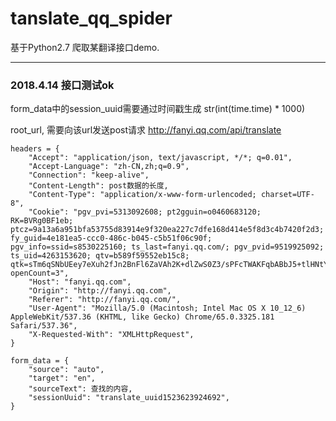 # tanslate_qq_spider
基于Python2.7 爬取某翻译接口demo.

***
### 2018.4.14 接口测试ok
form_data中的session_uuid需要通过时间戳生成 str(int(time.time) * 1000)

root_url, 需要向该url发送post请求
http://fanyi.qq.com/api/translate

```
headers = {
	"Accept": "application/json, text/javascript, */*; q=0.01",
	"Accept-Language": "zh-CN,zh;q=0.9",
	"Connection": "keep-alive",
	"Content-Length": post数据的长度,
	"Content-Type": "application/x-www-form-urlencoded; charset=UTF-8",
	"Cookie": "pgv_pvi=5313092608; pt2gguin=o0460683120; RK=BVRg0BF1eb; ptcz=9a13a6a951bfa53755d83914e9f320ea227c7dfe168d414e5f8d3c4b7420f2d3; fy_guid=4e181ea5-ccc0-486c-b045-c5b51f06c90f; pgv_info=ssid=s8530225160; ts_last=fanyi.qq.com/; pgv_pvid=9519925092; ts_uid=4263153620; qtv=b589f59552eb15c8; qtk=sTm6qSNbUEey7eXuh2fJn2BnFl6ZaVAh2K+dlZwS0Z3/sPFcTWAKFqbABbJ5+tlHNtYjY9+IrQHrn3j2ljo6VWnQ7VYvss0qXNFbioCpXh83hzh+fNIDO/OfEAoG5V3fViHy1imqTvue/Qen/BOrLg==; openCount=3",
	"Host": "fanyi.qq.com",
	"Origin": "http://fanyi.qq.com",
	"Referer": "http://fanyi.qq.com/",
	"User-Agent": "Mozilla/5.0 (Macintosh; Intel Mac OS X 10_12_6) AppleWebKit/537.36 (KHTML, like Gecko) Chrome/65.0.3325.181 Safari/537.36",
	"X-Requested-With": "XMLHttpRequest",
}

form_data = {
    "source": "auto",
    "target": "en",
    "sourceText": 查找的内容,
    "sessionUuid": "translate_uuid1523623924692",
}
```

